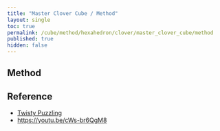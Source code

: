 ```yaml
---
title: "Master Clover Cube / Method"
layout: single
toc: true
permalink: /cube/method/hexahedron/clover/master_clover_cube/method
published: true
hidden: false
---
```

<head>
  <base target="_blank">
</head>



## Method



## Reference

- [Twisty Puzzling](https://youtu.be/xHiTobT8YYI)
- <https://youtu.be/cWs-br6QgM8>